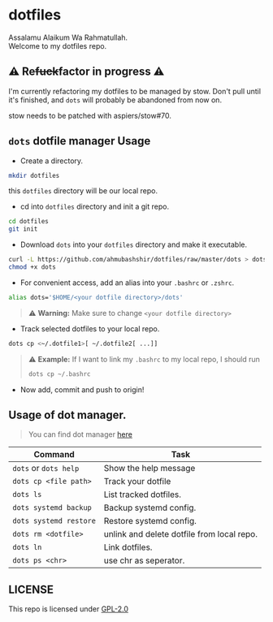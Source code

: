 # dotfiles

Assalamu Alaikum Wa Rahmatullah. <br />
Welcome to my dotfiles repo.


## :warning: Re~~fuck~~factor in progress :warning:
I'm currently refactoring my dotfiles to
be managed by stow. Don't pull until it's
finished, and `dots` will probably be
abandoned from now on.

stow needs to be patched with aspiers/stow#70.

## `dots` dotfile manager Usage

- Create a directory.
```sh
mkdir dotfiles
```
this `dotfiles` directory will be our local repo.

- cd into `dotfiles` directory and init a git repo.
```sh
cd dotfiles
git init
```

- Download `dots` into your `dotfiles` directory and make it executable.
```sh
curl -L https://github.com/ahmubashshir/dotfiles/raw/master/dots > dots
chmod +x dots
```

- For convenient access, add an alias into your `.bashrc` or `.zshrc`.
```sh
alias dots='$HOME/<your dotfile directory>/dots'
```

> :warning: **Warning:** Make sure to change `<your dotfile directory>`


- Track selected dotfiles to your local repo.
```sh
dots cp <~/.dotfile1>[ ~/.dotfile2[ ...]]
```

> :warning: **Example:** If I want to link my `.bashrc` to my local repo, I should run
> ```sh
> dots cp ~/.bashrc
> ```

- Now add, commit and push to origin!

## Usage of dot manager.

> You can find dot manager [here](dots)

| Command | Task |
| --- | --- |
| `dots` or `dots help` | Show the help message |
| `dots cp <file path>` | Track your dotfile |
| `dots ls` | List tracked dotfiles. |
| `dots systemd backup` | Backup systemd config. |
| `dots systemd restore` | Restore systemd config. |
| `dots rm <dotfile>` | unlink and delete dotfile from local repo. |
| `dots ln` | Link dotfiles. |
| `dots ps <chr>`| use chr as seperator. |


## LICENSE

This repo is licensed under [GPL-2.0](LICENSE)

